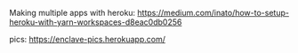Making multiple apps with heroku: https://medium.com/inato/how-to-setup-heroku-with-yarn-workspaces-d8eac0db0256

pics: https://enclave-pics.herokuapp.com/
